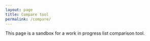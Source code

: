 ```yaml
---
layout: page
title: Compare tool
permalink: /compare/
---
```


This page is a sandbox for a work in progress list comparison tool.